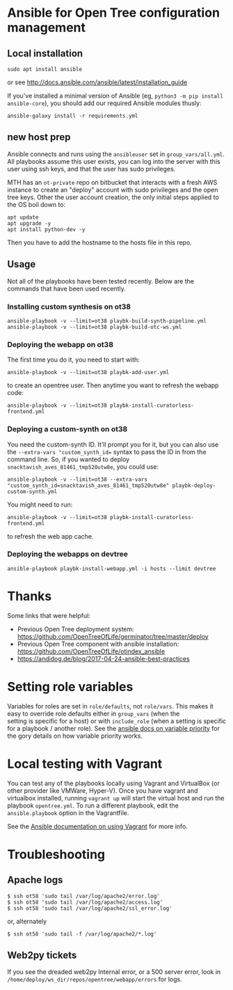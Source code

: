 # Ansible for Open Tree configuration management

## Local installation

    sudo apt install ansible

or see http://docs.ansible.com/ansible/latest/installation_guide

If you've installed a minimal version of Ansible (eg, `python3 -m pip install
ansible-core`), you should add our required Ansible modules thusly:

    ansible-galaxy install -r requirements.yml


## new host prep

Ansible connects and runs using the `ansibleuser` set in
`group_vars/all.yml`. All playbooks assume this user exists, you can
log into the server with this user using ssh keys, and that the user has
sudo privileges.

MTH has an `ot-private` repo on bitbucket that interacts with a fresh AWS instance to create an
"deploy" account with sudo privileges and the open tree keys.
Other the user account creation, the only initial steps applied to the 
OS boil down to:

    apt update
    apt upgrade -y
    apt install python-dev -y

Then you have to add the hostname to the hosts file in this repo.

## Usage
Not all of the playbooks have been tested recently.
Below are the commands that have been used recently.

### Installing custom synthesis on ot38

    ansible-playbook -v --limit=ot38 playbk-build-synth-pipeline.yml
    ansible-playbook -v --limit=ot38 playbk-build-otc-ws.yml


### Deploying the webapp on ot38
The first time you do it, you need to start with:

    ansible-playbook -v --limit=ot38 playbk-add-user.yml
    
to create an opentree user. Then anytime you want to refresh the webapp code:

    ansible-playbook -v --limit=ot38 playbk-install-curatorless-frontend.yml


### Deploying a custom-synth on ot38

You need the custom-synth ID. It'll prompt you for it, but 
you can also use the `--extra-vars "custom_synth_id=` syntax to pass 
the ID in from the command line. So, if you wanted to deploy `snacktavish_aves_81461_tmp520utw8e`, you could use:

    ansible-playbook -v --limit=ot38 --extra-vars "custom_synth_id=snacktavish_aves_81461_tmp520utw8e" playbk-deploy-custom-synth.yml

You might need to run:

    ansible-playbook -v --limit=ot38 playbk-install-curatorless-frontend.yml

to refresh the web app cache.



### Deploying the webapps on devtree

    ansible-playbook playbk-install-webapp.yml -i hosts --limit devtree



# Thanks

Some links that were helpful:
  * Previous Open Tree deployment system:
    https://github.com/OpenTreeOfLife/germinator/tree/master/deploy
  * Previous Open Tree component with ansible installation:
    https://github.com/OpenTreeOfLife/otindex_ansible
  * https://andidog.de/blog/2017-04-24-ansible-best-practices

# Setting role variables

Variables for roles are set in `role/defaults`, not `role/vars`. This makes
it easy to override role defaults either in `group_vars` (when the   
setting is specific for a host) or with `include_role` (when a setting is
specific for a playbook / another role). See the
[ansible docs on variable priority](https://docs.ansible.com/ansible/latest/user_guide/playbooks_variables.html#variable-precedence-where-should-i-put-a-variable) for the gory details on how
variable priority works.

# Local testing with Vagrant

You can test any of the playbooks locally using Vagrant and VirtualBox (or other provider like VMWare, Hyper-V). Once you have vagrant and virtualbox installed, running `vagrant up` will start the virtual host and run the playbook `opentree.yml`. To run a different playbook, edit the `ansible.playbook` option in the Vagrantfile.

See the [Ansible documentation on using Vagrant](https://docs.ansible.com/ansible/2.3/guide_vagrant.html) for more info.

# Troubleshooting

## Apache logs

```
$ ssh ot58 'sudo tail /var/log/apache2/error.log'
$ ssh ot58 'sudo tail /var/log/apache2/access.log'
$ ssh ot58 'sudo tail /var/log/apache2/ssl_error.log'
```
or, alternately

`$ ssh ot58 'sudo tail -f /var/log/apache2/*.log'`

## Web2py tickets

If you see the dreaded web2py Internal error, or a 500 server error, look in `/home/deploy/ws_dir/repos/opentree/webapp/errors` for logs.

